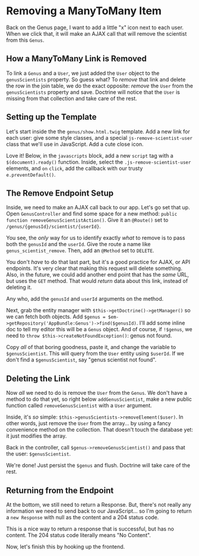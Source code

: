 # Removing a ManyToMany Item

Back on the Genus page, I want to add a little "x" icon next to each user. When
we click that, it will make an AJAX call that will remove the scientist from
this `Genus`.

## How a ManyToMany Link is Removed

To link a `Genus` and a `User`, we just added the `User` object to the `genusScientists`
property. So guess what? To *remove* that link and delete the row in the join table,
we do the exact opposite: *remove* the `User` from the `genusScientists` property
and save. Doctrine will notice that the `User` is missing from that collection and
take care of the rest.

## Setting up the Template

Let's start inside the the `genus/show.html.twig` template. Add a new link for
each user: give some style classes, and a special `js-remove-scientist-user`
class that we'll use in JavaScript. Add a cute close icon.

Love it! Below, in the `javascripts` block, add a new `script` tag with a
`$(document).ready()` function. Inside, select the `.js-remove-scientist-user` elements,
and `on` `click`, add the callback with our trusty `e.preventDefault()`.

## The Remove Endpoint Setup

Inside, we need to make an AJAX call back to our app. Let's go set that up.
Open `GenusController` and find some space for a new method:
`public function removeGenusScientistAction()`. Give it an `@Route()` set to
`/genus/{genusId}/scientist/{userId}`.

You see, the *only* way for us to identify exactly *what* to remove is to pass both
the `genusId` and the `userId`. Give the route a name like `genus_scientist_remove`.
Then, add an `@Method` set to `DELETE`.

You don't *have* to do that last part, but it's a good practice for AJAX, or API
endpoints. It's very clear that making this request will delete something. Also,
in the future, we could add another end point that has the *same* URL, but uses
the `GET` method. That would *return* data about this link, instead of deleting it.

Any who, add the `genusId` and `userId` arguments on the method.

Next, grab the entity manager with `$this->getDoctrine()->getManager()` so we can
fetch both objects. Add `$genus = $em->getRepository('AppBundle:Genus')->find($genusId)`.
I'll add some inline doc to tell my editor this will be a `Genus` object. And of
course, if `!$genus`, we need to `throw $this->createNotFoundException()`: genus
not found.

Copy *all* of that boring goodness, paste it, and change the variable to `$genusScientist`.
This will query from the `User` entity using `$userId`. If we don't find a `$genusScientist`,
say "genus scientist not found".

## Deleting the Link

Now *all* we need to do is remove the `User` from the `Genus`. We don't have a method
to do that yet, so right below `addGenusScientist`, make a new public function
called `removeGenusScientist` with a `User` argument.

Inside, it's *so* simple: `$this->genusScientists->removeElement($user)`. In other
words, just remove the `User` from the array... by using a fancy convenience method
on the collection. That doesn't touch the database yet: it just modifies the array.

Back in the controller, call `$genus->removeGenusScientist()` and pass that the
user: `$genusScientist`.

We're done! Just persist the `$genus` and flush. Doctrine will take care of the
rest.

## Returning from the Endpoint

At the bottom, we still need to return a Response. But, there's not really any information
we need to send back to our JavaScript... so I'm going to return a `new Response`
with null as the content and a 204 status code.

This is a nice way to return a response that is successful, but has no content.
The 204 status code literally means "No Content".

Now, let's finish this by hooking up the frontend.
